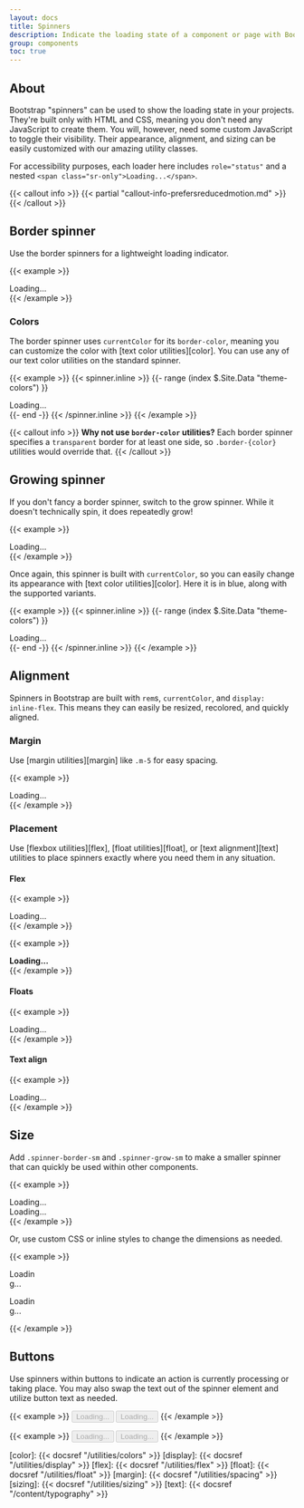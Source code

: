 ```yaml
---
layout: docs
title: Spinners
description: Indicate the loading state of a component or page with Bootstrap spinners, built entirely with HTML, CSS, and no JavaScript.
group: components
toc: true
---
```


## About

Bootstrap "spinners" can be used to show the loading state in your projects. They're built only with HTML and CSS, meaning you don't need any JavaScript to create them. You will, however, need some custom JavaScript to toggle their visibility. Their appearance, alignment, and sizing can be easily customized with our amazing utility classes.

For accessibility purposes, each loader here includes `role="status"` and a nested `<span class="sr-only">Loading...</span>`.

{{< callout info >}}
{{< partial "callout-info-prefersreducedmotion.md" >}}
{{< /callout >}}

## Border spinner

Use the border spinners for a lightweight loading indicator.

{{< example >}}
<div class="spinner-border" role="status">
  <span class="sr-only">Loading...</span>
</div>
{{< /example >}}

### Colors

The border spinner uses `currentColor` for its `border-color`, meaning you can customize the color with [text color utilities][color]. You can use any of our text color utilities on the standard spinner.

{{< example >}}
{{< spinner.inline >}}
{{- range (index $.Site.Data "theme-colors") }}
<div class="spinner-border text-{{ .name }}" role="status">
  <span class="sr-only">Loading...</span>
</div>
{{- end -}}
{{< /spinner.inline >}}
{{< /example >}}

{{< callout info >}}
**Why not use `border-color` utilities?** Each border spinner specifies a `transparent` border for at least one side, so `.border-{color}` utilities would override that.
{{< /callout >}}

## Growing spinner

If you don't fancy a border spinner, switch to the grow spinner. While it doesn't technically spin, it does repeatedly grow!

{{< example >}}
<div class="spinner-grow" role="status">
  <span class="sr-only">Loading...</span>
</div>
{{< /example >}}

Once again, this spinner is built with `currentColor`, so you can easily change its appearance with [text color utilities][color]. Here it is in blue, along with the supported variants.

{{< example >}}
{{< spinner.inline >}}
{{- range (index $.Site.Data "theme-colors") }}
<div class="spinner-grow text-{{ .name }}" role="status">
  <span class="sr-only">Loading...</span>
</div>
{{- end -}}
{{< /spinner.inline >}}
{{< /example >}}

## Alignment

Spinners in Bootstrap are built with `rem`s, `currentColor`, and `display: inline-flex`. This means they can easily be resized, recolored, and quickly aligned.

### Margin

Use [margin utilities][margin] like `.m-5` for easy spacing.

{{< example >}}
<div class="spinner-border m-5" role="status">
  <span class="sr-only">Loading...</span>
</div>
{{< /example >}}

### Placement

Use [flexbox utilities][flex], [float utilities][float], or [text alignment][text] utilities to place spinners exactly where you need them in any situation.

#### Flex

{{< example >}}
<div class="d-flex justify-content-center">
  <div class="spinner-border" role="status">
    <span class="sr-only">Loading...</span>
  </div>
</div>
{{< /example >}}

{{< example >}}
<div class="d-flex align-items-center">
  <strong>Loading...</strong>
  <div class="spinner-border ml-auto" role="status" aria-hidden="true"></div>
</div>
{{< /example >}}

#### Floats

{{< example >}}
<div class="clearfix">
  <div class="spinner-border float-right" role="status">
    <span class="sr-only">Loading...</span>
  </div>
</div>
{{< /example >}}

#### Text align

{{< example >}}
<div class="text-center">
  <div class="spinner-border" role="status">
    <span class="sr-only">Loading...</span>
  </div>
</div>
{{< /example >}}

## Size

Add `.spinner-border-sm` and `.spinner-grow-sm` to make a smaller spinner that can quickly be used within other components.

{{< example >}}
<div class="spinner-border spinner-border-sm" role="status">
  <span class="sr-only">Loading...</span>
</div>
<div class="spinner-grow spinner-grow-sm" role="status">
  <span class="sr-only">Loading...</span>
</div>
{{< /example >}}

Or, use custom CSS or inline styles to change the dimensions as needed.

{{< example >}}
<div class="spinner-border" style="width: 3rem; height: 3rem;" role="status">
  <span class="sr-only">Loading...</span>
</div>
<div class="spinner-grow" style="width: 3rem; height: 3rem;" role="status">
  <span class="sr-only">Loading...</span>
</div>
{{< /example >}}

## Buttons

Use spinners within buttons to indicate an action is currently processing or taking place. You may also swap the text out of the spinner element and utilize button text as needed.

{{< example >}}
<button class="btn btn-primary" type="button" disabled>
  <span class="spinner-border spinner-border-sm" role="status" aria-hidden="true"></span>
  <span class="sr-only">Loading...</span>
</button>
<button class="btn btn-primary" type="button" disabled>
  <span class="spinner-border spinner-border-sm" role="status" aria-hidden="true"></span>
  Loading...
</button>
{{< /example >}}

{{< example >}}
<button class="btn btn-primary" type="button" disabled>
  <span class="spinner-grow spinner-grow-sm" role="status" aria-hidden="true"></span>
  <span class="sr-only">Loading...</span>
</button>
<button class="btn btn-primary" type="button" disabled>
  <span class="spinner-grow spinner-grow-sm" role="status" aria-hidden="true"></span>
  Loading...
</button>
{{< /example >}}


[color]:   {{< docsref "/utilities/colors" >}}
[display]: {{< docsref "/utilities/display" >}}
[flex]:    {{< docsref "/utilities/flex" >}}
[float]:   {{< docsref "/utilities/float" >}}
[margin]:  {{< docsref "/utilities/spacing" >}}
[sizing]:  {{< docsref "/utilities/sizing" >}}
[text]:    {{< docsref "/content/typography" >}}
